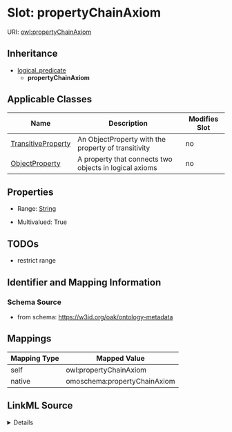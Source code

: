 

# Slot: propertyChainAxiom



URI: [owl:propertyChainAxiom](http://www.w3.org/2002/07/owl#propertyChainAxiom)




## Inheritance

* [logical_predicate](logical_predicate.md)
    * **propertyChainAxiom**






## Applicable Classes

| Name | Description | Modifies Slot |
| --- | --- | --- |
| [TransitiveProperty](TransitiveProperty.md) | An ObjectProperty with the property of transitivity |  no  |
| [ObjectProperty](ObjectProperty.md) | A property that connects two objects in logical axioms |  no  |







## Properties

* Range: [String](String.md)

* Multivalued: True





## TODOs

* restrict range

## Identifier and Mapping Information







### Schema Source


* from schema: https://w3id.org/oak/ontology-metadata




## Mappings

| Mapping Type | Mapped Value |
| ---  | ---  |
| self | owl:propertyChainAxiom |
| native | omoschema:propertyChainAxiom |




## LinkML Source

<details>
```yaml
name: propertyChainAxiom
todos:
- restrict range
from_schema: https://w3id.org/oak/ontology-metadata
rank: 1000
is_a: logical_predicate
slot_uri: owl:propertyChainAxiom
alias: propertyChainAxiom
domain_of:
- ObjectProperty
range: string
multivalued: true

```
</details>
